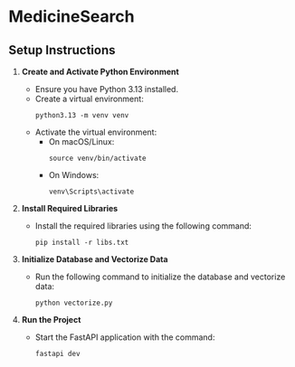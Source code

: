 # MedicineSearch

## Setup Instructions

1. **Create and Activate Python Environment**
   - Ensure you have Python 3.13 installed.
   - Create a virtual environment:
     ```
     python3.13 -m venv venv
     ```
   - Activate the virtual environment:
     - On macOS/Linux:
       ```
       source venv/bin/activate
       ```
     - On Windows:
       ```
       venv\Scripts\activate
       ```

2. **Install Required Libraries**
   - Install the required libraries using the following command:
     ```
     pip install -r libs.txt
     ```

3. **Initialize Database and Vectorize Data**
   - Run the following command to initialize the database and vectorize data:
     ```
     python vectorize.py
     ```

4. **Run the Project**
   - Start the FastAPI application with the command:
     ```
     fastapi dev
     ```